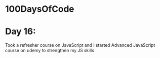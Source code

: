 # 100DaysOfCode

<h1> Day 16: </h1>
<p> Took a refresher course on JavaScript and I started Advanced JavaScript course on udemy to strengthen my JS skills </p>
